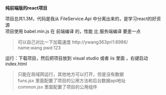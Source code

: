 **纯前端版的react项目**
  
项目总共1.3M，代码是我从 FileService.Api 中分离出来的，是学习react的好资源  
项目使用 babel.min.js 在 前端编译 的，性能 比 服务端编译 要差一点  
 
> 可以自己对比一下加载速度 http://ywang363pri1:8986/  
> name:wang  pwd:123 

运行：下载项目，然后把项目放到 visual studio 或者 iis 里面 ，右键启动index.html
> 只能在局域网运行，其他地方可以打开，但是没有数据  
> funs.jsx 里面配置了项目的公用方法和后台数据api地址  
> common.jsx 里面配置了项目的公用组件